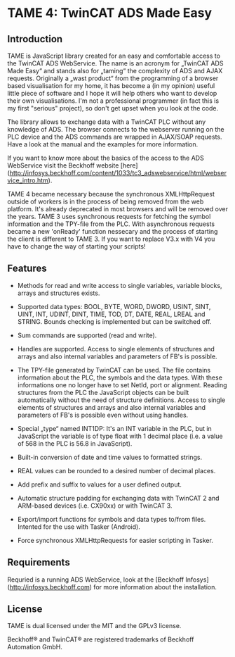 TAME 4: TwinCAT ADS Made Easy
=============================


Introduction
------------

TAME is JavaScript library created for an easy and comfortable access to the TwinCAT ADS WebService. The name is an 
acronym for „TwinCAT ADS Made Easy“ and stands also for „taming“ the complexity of ADS and AJAX requests. 
Originally a „wast product“ from the programming of a browser based visualisation for my home, it has become a (in my
opinion) useful little piece of software and I hope it will help others who want to develop their own visualisations. 
I'm not a professional programmer (in fact this is my first "serious" project), so don't get upset when you look at 
the code.

The library allows to exchange data with a TwinCAT PLC without any knowledge of ADS. The browser connects to the 
webserver running on the PLC device and the ADS commands are wrapped in AJAX/SOAP requests. Have a look at the
manual and the examples for more information.

If you want to know more about the basics of the access to the ADS WebService visit the Beckhoff website
[here] (http://infosys.beckhoff.com/content/1033/tc3_adswebservice/html/webservice_intro.htm).

TAME 4 became necessary because the synchronous XMLHttpRequest outside of workers is in the process of being removed
from the web platform. It's already deprecated in most browsers and will be removed over the years. TAME 3 uses
synchronous requests for fetching the symbol information and the TPY-file from the PLC. With asynchronous requests 
became a new 'onReady' function nessecary and the process of starting the client is different to TAME 3. If you want
to replace V3.x with V4 you have to change the way of starting your scripts! 


Features
--------

- Methods for read and write access to single variables, variable blocks, arrays and structures exists.

- Supported data types: BOOL, BYTE, WORD, DWORD, USINT, SINT, UINT, INT, UDINT, DINT, TIME, TOD, DT, DATE, REAL, LREAL
  and STRING. Bounds checking is implemented but can be switched off.

- Sum commands are supported (read and write).

- Handles are supported. Access to single elements of structures and arrays and also internal variables and parameters
  of FB's is possible.

- The TPY-file generated by TwinCAT can be used. The file contains information about the PLC, the symbols and the data 
  types. With these informations one no longer have to set NetId, port or alignment. Reading structures from the PLC the
  JavaScript objects can be built automatically without the need of structure definitions. Access to single elements of
  structures and arrays and also internal variables and parameters of FB's is possible even without using handles.

- Special „type“ named INT1DP: It's an INT variable in the PLC, but in JavaScript the variable is of type float with 
  1 decimal place (i.e. a value of 568 in the PLC is 56.8 in JavaScript).
  
- Built-in conversion of date and time values to formatted strings.

- REAL values can be rounded to a desired number of decimal places.

- Add prefix and suffix to values for a user defined output.

- Automatic structure padding for exchanging data with TwinCAT 2 and ARM-based devices (i.e. CX90xx) or with TwinCAT 3.

- Export/import functions for symbols and data types to/from files. Intented for the use with Tasker (Android).

- Force synchronous XMLHttpRequests for easier scripting in Tasker.


Requirements
------------

Requried is a running ADS WebService, look at the [Beckhoff Infosys] (http://infosys.beckhoff.com) for more information 
about the installation.


License
-------

TAME is dual licensed under the MIT and the GPLv3 license. 

Beckhoff® and TwinCAT® are registered trademarks of Beckhoff Automation GmbH.


